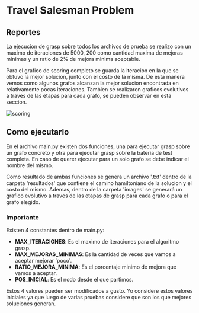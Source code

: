 # Travel Salesman Problem

## Reportes

La ejecucion de grasp sobre todos los archivos de prueba se realizo con un maximo de iteraciones de 5000, 200 como cantidad maxima de mejoras minimas y un ratio de 2% de mejora minima aceptable.

Para el grafico de scoring completo se guarda la iteracion en la que se obtuvo la mejor solucion, junto con el costo de la misma. De esta manera vemos como algunos grafos alcanzan la mejor solucion encontrada en relativamente pocas iteraciones.
Tambien se realizaron graficos evolutivos a traves de las etapas para cada grafo, se pueden observar en esta seccion.

![scoring](https://github.com/MauroB3/[reponame]/blob/[branch]/image.jpg?raw=true)


## Como ejecutarlo

En el archivo main.py existen dos funciones, una para ejecutar grasp sobre un grafo concreto y otra para ejecutar grasp sobre la bateria de test completa. En caso de querer ejecutar para un solo grafo se debe indicar el nombre del mismo.

Como resultado de ambas funciones se genera un archivo '.txt' dentro de la carpeta 'resultados' que contiene el camino hamiltoniano de la solucion y el costo del mismo. Ademas, dentro de la carpeta 'images' se generará un grafico evolutivo a traves de las etapas de grasp para cada grafo o para el grafo elegido.

### Importante

Existen 4 constantes dentro de main.py:
  - **MAX_ITERACIONES**: Es el maximo de iteraciones para el algoritmo grasp.
  - **MAX_MEJORAS_MINIMAS**: Es la cantidad de veces que vamos a aceptar mejorar 'poco'.
  - **RATIO_MEJORA_MINIMA**: Es el porcentaje minimo de mejora que vamos a aceptar.
  - **POS_INICIAL**: Es el nodo desde el que partimos.

Estos 4 valores pueden ser modificados a gusto. Yo considere estos valores iniciales ya que luego de varias pruebas considere que son los que mejores soluciones generan.
